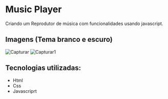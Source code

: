 # Music Player

Criando um Reprodutor de música com funcionalidades  usando javascript.

## Imagens (Tema branco e escuro)
![Capturar](https://user-images.githubusercontent.com/94051879/193848590-5e5ac555-73e2-455e-91ef-4026801f6cae.PNG)
![Capturar1](https://user-images.githubusercontent.com/94051879/193848663-c49ba1b5-a908-4d47-8807-29ee0e4f13f0.PNG)

## Tecnologias utilizadas:

- Html
- Css
- Javascriprt 
